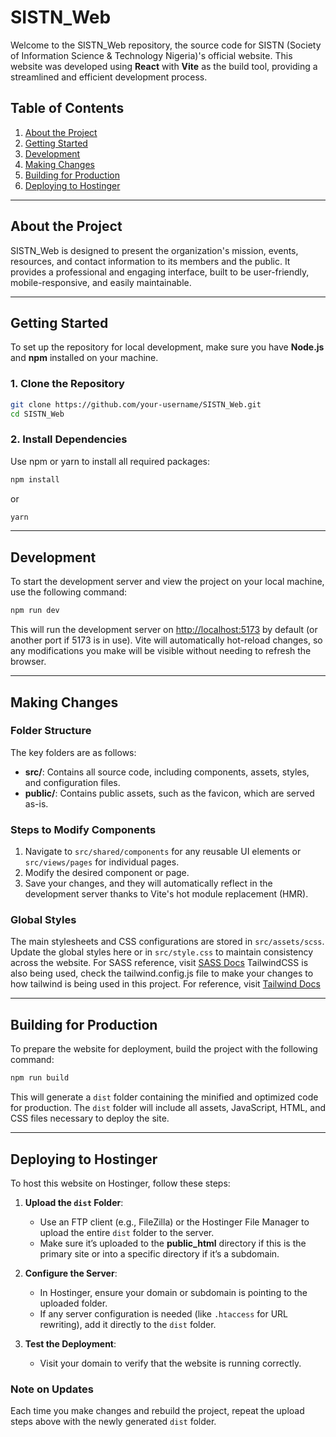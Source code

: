 # SISTN_Web

Welcome to the SISTN_Web repository, the source code for SISTN (Society of Information Science & Technology Nigeria)'s official website. This website was developed using **React** with **Vite** as the build tool, providing a streamlined and efficient development process.

## Table of Contents
1. [About the Project](#about-the-project)
2. [Getting Started](#getting-started)
3. [Development](#development)
4. [Making Changes](#making-changes)
5. [Building for Production](#building-for-production)
6. [Deploying to Hostinger](#deploying-to-hostinger)

---

## About the Project

SISTN_Web is designed to present the organization's mission, events, resources, and contact information to its members and the public. It provides a professional and engaging interface, built to be user-friendly, mobile-responsive, and easily maintainable.

---

## Getting Started

To set up the repository for local development, make sure you have **Node.js** and **npm** installed on your machine.

### 1. Clone the Repository
```bash
git clone https://github.com/your-username/SISTN_Web.git
cd SISTN_Web
```

### 2. Install Dependencies
Use npm or yarn to install all required packages:
```bash
npm install
```
or
```bash
yarn
```

---

## Development

To start the development server and view the project on your local machine, use the following command:
```bash
npm run dev
```
This will run the development server on [http://localhost:5173](http://localhost:5173) by default (or another port if 5173 is in use). Vite will automatically hot-reload changes, so any modifications you make will be visible without needing to refresh the browser.

---

## Making Changes

### Folder Structure
The key folders are as follows:
- **src/**: Contains all source code, including components, assets, styles, and configuration files.
- **public/**: Contains public assets, such as the favicon, which are served as-is.

### Steps to Modify Components
1. Navigate to `src/shared/components` for any reusable UI elements or `src/views/pages` for individual pages.
2. Modify the desired component or page.
3. Save your changes, and they will automatically reflect in the development server thanks to Vite's hot module replacement (HMR).

### Global Styles
The main stylesheets and CSS configurations are stored in `src/assets/scss`. Update the global styles here or in `src/style.css` to maintain consistency across the website.
For SASS reference, visit [SASS Docs](https://sass-lang.com/)
TailwindCSS is also being used, check the tailwind.config.js file to make your changes to how tailwind is being used in this project. For reference, visit  [Tailwind Docs](https://tailwindcss.com/)

---

## Building for Production

To prepare the website for deployment, build the project with the following command:
```bash
npm run build
```

This will generate a `dist` folder containing the minified and optimized code for production. The `dist` folder will include all assets, JavaScript, HTML, and CSS files necessary to deploy the site.

---

## Deploying to Hostinger

To host this website on Hostinger, follow these steps:

1. **Upload the `dist` Folder**:
   - Use an FTP client (e.g., FileZilla) or the Hostinger File Manager to upload the entire `dist` folder to the server.
   - Make sure it’s uploaded to the **public_html** directory if this is the primary site or into a specific directory if it’s a subdomain.

2. **Configure the Server**:
   - In Hostinger, ensure your domain or subdomain is pointing to the uploaded folder.
   - If any server configuration is needed (like `.htaccess` for URL rewriting), add it directly to the `dist` folder.

3. **Test the Deployment**:
   - Visit your domain to verify that the website is running correctly.

### Note on Updates
Each time you make changes and rebuild the project, repeat the upload steps above with the newly generated `dist` folder.

